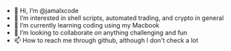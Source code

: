 - 👋 Hi, I’m @jamalxcode
- 👀 I’m interested in shell scripts, automated trading, and crypto in general
- 🌱 I’m currently learning coding using my Macbook
- 💞️ I’m looking to collaborate on anything challenging and fun
- 📫 How to reach me through github, although I don't check a lot 

<!---
jamalxcode/jamalxcode is a ✨ special ✨ repository because its `README.md` (this file) appears on your GitHub profile.
You can click the Preview link to take a look at your changes.
--->
